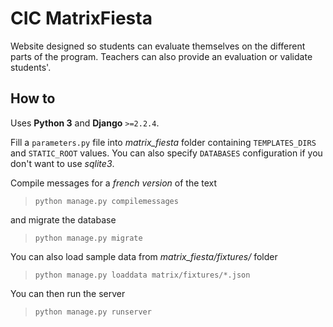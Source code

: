 # CIC MatrixFiesta

Website designed so students can evaluate themselves on the different parts of the program. Teachers can also provide an evaluation or validate students'.

## How to
Uses **Python 3** and **Django** `>=2.2.4`.

Fill a `parameters.py` file into *matrix_fiesta* folder containing `TEMPLATES_DIRS` and `STATIC_ROOT` values. You can also specify `DATABASES` configuration if you don't want to use *sqlite3*.

Compile messages for a *french version* of the text 

> `python manage.py compilemessages`

and migrate the database 

> `python manage.py migrate`

You can also load sample data from *matrix_fiesta/fixtures/* folder

> `python manage.py loaddata matrix/fixtures/*.json`

You can then run the server

> `python manage.py runserver`
